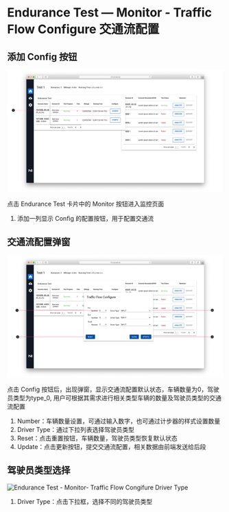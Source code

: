 # Endurance Test — Monitor - Traffic Flow Configure 交通流配置

## 添加 Config 按钮

![Endurance Test — Monitor Configure](../../imgs/ns_prd/Endurance_Test-Monitor_Configure.png)

点击 Endurance Test 卡片中的 Monitor 按钮进入监控页面

1. 添加一列显示 Config 的配置按钮，用于配置交通流

## 交通流配置弹窗

![Endurance Test - Monitor - Traffic Flow Configure](../../imgs/ns_prd/Endurance_Test-Traffic_Flow_Configure.png)

点击 Config 按钮后，出现弹窗，显示交通流配置默认状态，车辆数量为0，驾驶员类型为type_0, 用户可根据其需求进行相关类型车辆的数量及驾驶员类型的交通流配置

1. Number：车辆数量设置，可通过输入数字，也可通过计步器的样式设置数量
2. Driver Type：通过下拉列表选择驾驶员类型
3. Reset：点击重置按钮，车辆数量，驾驶员类型恢复默认状态
4. Update：点击更新按钮，提交交通流配置，相关数据由前端发送给后段

## 驾驶员类型选择

![Endurance Test - Monitor- Traffic Flow Congifure Driver Type](Endurance_Test-Monitor-Traffic_Flow_Configure-Driver_Type.png)

1. Driver Type：点击下拉框，选择不同的驾驶员类型